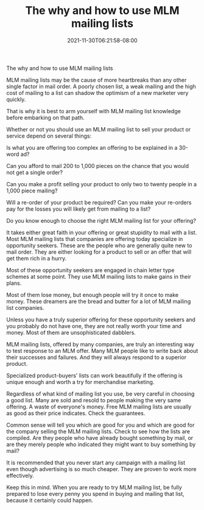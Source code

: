 ﻿---
title: "The why and how to use MLM mailing lists"
date: 2021-11-30T06:21:58-08:00
description: "MLM Tips for Web Success"
featured_image: "/images/MLM.jpg"
tags: ["MLM"]
---

The why and how to use MLM mailing lists


MLM mailing lists may be the cause of more heartbreaks than any other single factor in mail order. A poorly chosen list, a weak mailing and the high cost of mailing to a list can shadow the optimism of a new marketer very quickly.
 
That is why it is best to arm yourself with MLM mailing list knowledge before embarking on that path.

Whether or not you should use an MLM mailing list to sell your product or service depend on several things:

Is what you are offering too complex an offering to be explained in a 30-word ad?

Can you afford to mail 200 to 1,000 pieces on the chance that you would not get a single order?

Can you make a profit selling your product to only two to twenty people in a 1,000 piece mailing?

Will a re-order of your product be required? Can you make your re-orders pay for the losses you will likely get from mailing to a list?

Do you know enough to choose the right MLM mailing list for your offering?

It takes either great faith in your offering or great stupidity to mail with a list. Most MLM mailing lists that companies are offering today specialize in opportunity seekers. These are the people who are generally quite new to mail order. They are either looking for a product to sell or an offer that will get them rich in a hurry.

Most of these opportunity seekers are engaged in chain letter type schemes at some point. They use MLM mailing lists to make gains in their plans. 

Most of them lose money, but enough people will try it once to make money. These dreamers are the bread and butter for a lot of MLM mailing list companies. 

Unless you have a truly superior offering for these opportunity seekers and you probably do not have one, they are not really worth your time and money. Most of them are unsophisticated dabblers.

MLM mailing lists, offered by many companies, are truly an interesting way to test response to an MLM offer. Many MLM people like to write back about their successes and failures. And they will always respond to a superior product.

Specialized product-buyers' lists can work beautifully if the offering is unique enough and worth a try for merchandise marketing.

Regardless of what kind of mailing list you use, be very careful in choosing a good list. Many are sold and resold to people making the very same offering. A waste of everyone's money. Free MLM mailing lists are usually as good as their price indicates. Check the guarantees. 

Common sense will tell you which are good for you and which are good for the company selling the MLM mailing lists. Check to see how the lists are compiled. Are they people who have already bought something by mail, or are they merely people who indicated they might want to buy something by mail?

It is recommended that you never start any campaign with a mailing list even though advertising is so much cheaper. They are proven to work more effectively.

Keep this in mind. When you are ready to try MLM mailing list, be fully prepared to lose every penny you spend in buying and mailing that list, because it certainly could happen.

